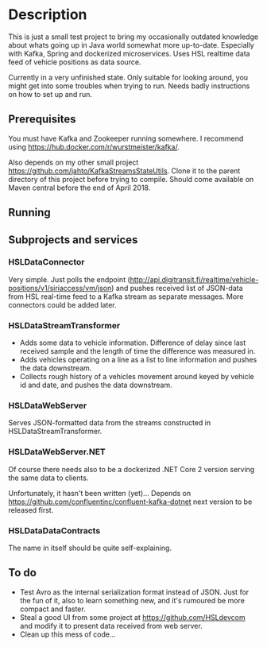 # Description

This is just a small test project to bring my occasionally outdated knowledge
about whats going up in Java world somewhat more up-to-date.
Especially with Kafka, Spring and dockerized microservices. Uses
HSL realtime data feed of vehicle positions as data source.

Currently in a very unfinished state. Only suitable for looking around,
you might get into some troubles when trying to run. Needs badly instructions
on how to set up and run.

## Prerequisites

You must have Kafka and Zookeeper running somewhere. I recommend using
https://hub.docker.com/r/wurstmeister/kafka/.

Also depends on my other small project https://github.com/jahto/KafkaStreamsStateUtils.
Clone it to the parent directory of this project before trying to compile. Should
come available on Maven central before the end of April 2018.

## Running

## Subprojects and services

### HSLDataConnector

Very simple. Just polls the endpoint (http://api.digitransit.fi/realtime/vehicle-positions/v1/siriaccess/vm/json)
and pushes received list of JSON-data from HSL real-time feed to a Kafka stream as separate messages. More connectors
could be added later.

### HSLDataStreamTransformer

- Adds some data to vehicle information. Difference of delay since last received sample and the length of time the difference
was measured in.
- Adds vehicles operating on a line as a list to line information and pushes the data downstream.
- Collects rough history of a vehicles movement around keyed by vehicle id and date,  and pushes the data downstream.

### HSLDataWebServer

Serves JSON-formatted data from the streams constructed in HSLDataStreamTransformer.

### HSLDataWebServer.NET

Of course there needs also to be a dockerized .NET Core 2 version serving the same data to clients.

Unfortunately, it hasn't been written (yet)... Depends on https://github.com/confluentinc/confluent-kafka-dotnet
next version to be released first.

### HSLDataDataContracts

The name in itself should be quite self-explaining.

## To do
- Test Avro as the internal serialization format instead of JSON. Just for the fun of it,
also to learn something new, and it's rumoured be more compact and faster.
- Steal a good UI from some project at https://github.com/HSLdevcom and modify it to present
data received from web server.
- Clean up this mess of code...
